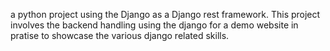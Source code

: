 a python project using the Django as a Django rest framework.
This project involves the backend handling using the django for a demo website in pratise to showcase the various django related skills.
